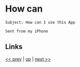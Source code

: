 # How can

    Subject: How can I use this App 

    Sent from my iPhone

## Links

[<< prev](2022-10-30.md) | [up](../) | [next >> ](2022-12-15.md)
